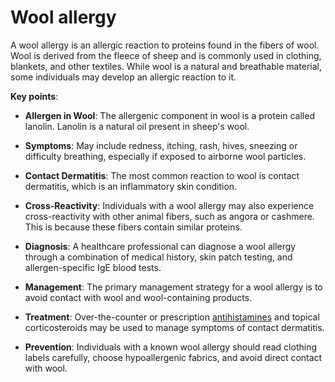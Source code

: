 # Wool allergy

A wool allergy is an allergic reaction to proteins found in the fibers of wool. Wool is derived from the fleece of sheep and is commonly used in clothing, blankets, and other textiles. While wool is a natural and breathable material, some individuals may develop an allergic reaction to it.

**Key points**:

* **Allergen in Wool**: The allergenic component in wool is a protein called lanolin. Lanolin is a natural oil present in sheep's wool.

* **Symptoms**: May include redness, itching, rash, hives, sneezing or difficulty breathing, especially if exposed to airborne wool particles.

* **Contact Dermatitis**: The most common reaction to wool is contact dermatitis, which is an inflammatory skin condition.

* **Cross-Reactivity**: Individuals with a wool allergy may also experience cross-reactivity with other animal fibers, such as angora or cashmere. This is because these fibers contain similar proteins.

* **Diagnosis**: A healthcare professional can diagnose a wool allergy through a combination of medical history, skin patch testing, and allergen-specific IgE blood tests.

* **Management**: The primary management strategy for a wool allergy is to avoid contact with wool and wool-containing products.

* **Treatment**: Over-the-counter or prescription [antihistamines](../antihistamines/) and topical corticosteroids may be used to manage symptoms of contact dermatitis.

* **Prevention**: Individuals with a known wool allergy should read clothing labels carefully, choose hypoallergenic fabrics, and avoid direct contact with wool.
